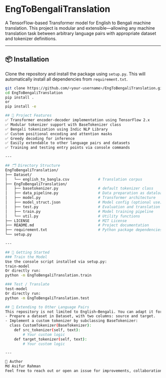 # EngToBengaliTranslation

A TensorFlow-based Transformer model for English to Bengali machine translation. This project is modular and extensible—allowing any machine translation task between arbitrary language pairs with appropriate dataset and tokenizer definitions.

---

## 📦 Installation
Clone the repository and install the package using `setup.py`. This will automatically install all dependencies from `requirement.txt`.

```bash
git clone https://github.com/<your-username>/EngToBengaliTranslation.git
cd EngToBengaliTranslation
pip install .
or 
pip install -e

## 🧠 Project Features
✅ Transformer encoder-decoder implementation using TensorFlow 2.x
✅ Modular tokenizer support with BaseTokenizer class
✅ Bengali tokenization using Indic NLP Library
✅ Custom positional encoding and attention masks
✅ Greedy decoding for inference
✅ Easily extendable to other language pairs and datasets
✅ Training and testing entry points via console commands

---

## 🗂️ Directory Structure
EngToBengaliTranslation/
├── Dataset/
│   └── english_to_bangla.csv             # Translation corpus 
├── EngToBengaliTranslation/
│   ├── basetokenizer.py                  # default tokenizer class
│   ├── data_pipeline.py                  # Data preparation as dataloader
│   ├── model.py                          # Transformer architecture
│   ├── model_struct.json                 # Model config (optional use)
│   ├── test.py                           # Evaluation and translation script
│   ├── train.py                          # Model training pipeline
│   └── util.py                           # Utility functions
├── LICENSE                               # MIT License
├── README.md                             # Project documentation
├── requirement.txt                       # Python package dependencies
└── setup.py

---

## 🚀 Getting Started
### Train the Model
Use the console script installed via setup.py:
train-model
Or directly run:
python -m EngToBengaliTranslation.train

### Test / Translate
test-model
Or directly run:
python -m EngToBengaliTranslation.test

## 🔁 Extending to Other Language Pairs
This repository is not limited to English–Bengali. You can adapt it for any language pair by following these steps:
- Prepare a dataset in Dataset, with two columns: source and target.
- Implement a custom tokenizer by subclassing BaseTokenizer:
  class CustomTokenizer(BaseTokenizer):
    def src_tokenizer(self, text):
        # Your custom logic
    def target_tokenizer(self, text):
        # Your custom logic

---

👤 Author
Md Asifur Rahman
Feel free to reach out or open an issue for improvements, collaborations, or research inquiries.



